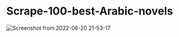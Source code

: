 # Scrape-100-best-Arabic-novels

![Screenshot from 2022-06-20 21-53-17](https://user-images.githubusercontent.com/40750581/174669779-3f4e9f37-976f-469e-893f-0493fd41bb8e.png)
